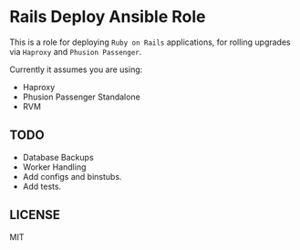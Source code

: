 # Rails Deploy Ansible Role

This is a role for deploying `Ruby on Rails` applications, for rolling upgrades via `Haproxy` and `Phusion Passenger`.

Currently it assumes you are using:

- Haproxy
- Phusion Passenger Standalone
- RVM

## TODO

- Database Backups
- Worker Handling
- Add configs and binstubs.
- Add tests.

## LICENSE

MIT
